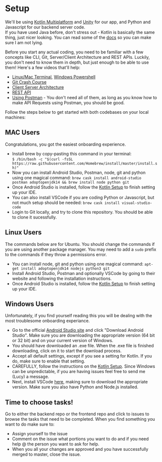 # Setup 

We'll be using [Kotlin Multiplatform](https://kotlinlang.org/docs/reference/multiplatform.html) and [Unity](https://unity.com/) for our app, and Python and Javascript for our backend server code.  
If you have used Java before, don't stress out - Kotlin is basically the same thing, just nicer looking. You can read some of the [docs](https://kotlinlang.org/docs/reference/basic-syntax.html) so you can make sure I am not lying.      

Before you start any actual coding, you need to be familiar with a few concepts like CLI, Git, Server/Client Architecture and REST APIs. Luckily, you don't need to know them in depth, but just enough to be able to use them! Here's a few videos that'll help: 

- [Linux/Mac Terminal](https://www.youtube.com/watch?v=aKRYQsKR46I), [Windows Powershell](https://www.youtube.com/watch?v=j9wtAezZ9x0)
- [Git Crash Course](https://www.youtube.com/watch?v=SWYqp7iY_Tc)
- [Client Server Architecture](https://www.youtube.com/watch?v=h-n_gyyNly8)
- [REST API](https://www.youtube.com/watch?v=Q-BpqyOT3a8)
- [Using Postman](https://www.youtube.com/watch?v=juldrxDrSH0&list=PLhW3qG5bs-L-oT0GenwPLcJAPD_SiFK3C) - You don't need all of them, as long as you know how to make API Requests using Postman, you should be good. 

Follow the steps below to get started with both codebases on your local machines:  

## MAC Users

Congratulations, you got the easiest onboarding experience. 
- Install brew by copy-pasting this command in your terminal:  
`$ /bin/bash -c "$(curl -fsSL https://raw.githubusercontent.com/Homebrew/install/master/install.sh)" `
- Now you can install Android Studio, Postman, node, git and python using one magical command:
  `brew cask install android-studio postman adoptopenjdk14 && brew install node python git`
- Once Android Studio is installed, follow the [Kotlin Setup](https://kotlinlang.org/docs/mobile/setup.html) to finish setting up your IDE. 
- You can also install VSCode if you are coding Python or Javascript, but not much setup should be needed: `brew cask install visual-studio-code `
- Login to Git locally, and try to clone this repository. You should be able to clone it sucessfully. 

## Linux Users

The commands below are for Ubuntu. You should change the commands if you are using another package manager. You may need to add a `sudo` prefix to the commands if they throw a permissions error. 
- You can install node, git and python using one magical command:
  `apt-get install adoptopenjdk14 nodejs python3 git`
- Install Android Studio, Postman and optionally VSCode by going to their website and following the installation instructions. 
- Once Android Studio is installed, follow the [Kotlin Setup](https://kotlinlang.org/docs/mobile/setup.html) to finish setting up your IDE. 

## Windows Users 

Unfortunately, if you find yourself reading this you will be dealing with the most troublesome onboarding experiance. 
- Go to the official [Android Studio site](https://developer.android.com/studio) and click "Download Android Studio". Make sure you are downloading the appropriate version (64 bit or 32 bit) and on your current version of Windows. 
- You should have downloaded an .exe file. When the .exe file is finished downloading, click on it to start the download process. 
- Accept all default settings, except if you see a setting for Kotlin. If you do, make sure to enable that setting. 
- CAREFULLY, follow the instructions on the [Kotlin Setup](https://kotlinlang.org/docs/mobile/setup.html). Since Windows can be unpredictable, if you are having issues feel free to send me (Lucy) a message. 
- Next, install VSCode [here](https://code.visualstudio.com/download), making sure to download the appropriate version. Make sure you also have Python and Node.js installed. 

## Time to choose tasks! 

Go to either the backend repo or the frontend repo and click to issues to browse the tasks that need to be completed. When you find something you want to do make sure to:
- Assign yourself to the issue
- Comment on the issue what portions you want to do and if you need help @ the person you want to ask for help. 
- When you all your changes are approved and you have successfully merged to master, close the issue. 
